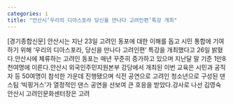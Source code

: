 ```yaml
---
categories: i
title: "안산시‘우리의 디아스포라 당신을 만나다 고려인편’특강 개최"
---
```

[경기종합신문] 안산시는 지난 23일 고려인 동포에 대한 이해를 돕고 시민 통합에 기여하기 위해 ‘우리의 디아스포라, 당신을 만나다 고려인편’ 특강을 개최했다고 26일 밝혔다.안산시에 체류하는 고려인 동포는 매년 꾸준히 증가하고 있으며 지난달 말 기준 1만8천여명에 이른다.안산시 외국인주민지원본부 강당에서 개최된 이번 교육은 시민과 공직자 등 50여명이 참석한 가운데 진행됐으며 식전 공연으로 고려인 청소년으로 구성된 댄스팀 ‘빅핑거스’가 열정적인 댄스 공연을 선보여 큰 호응을 받았다.강사로 나선 김영숙 안산시 고려인문화센터장은 고려